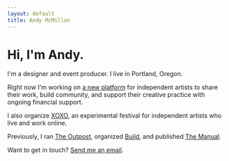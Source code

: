 ```yaml
---
layout: default
title: Andy McMillan
---
```


# Hi, I'm Andy.

I'm a designer and event producer. I live in Portland, Oregon. 

Right now I'm working on [a new platform](https://www.kickstarter.com/blog/a-new-approach-to-our-work-on-drip) for independent artists to share their work, build community, and support their creative practice with ongoing financial support.

I also organize [XOXO](http://xoxofest.com), an experimental festival for independent artists who live and work online. 

Previously, I ran [The Outpost](http://outpostpdx.com), organized [Build](http://buildconf.com), and published [The Manual](http://themanual.org).

Want to get in touch? [Send me an email](mailto:hi@andymcmillan.com).

